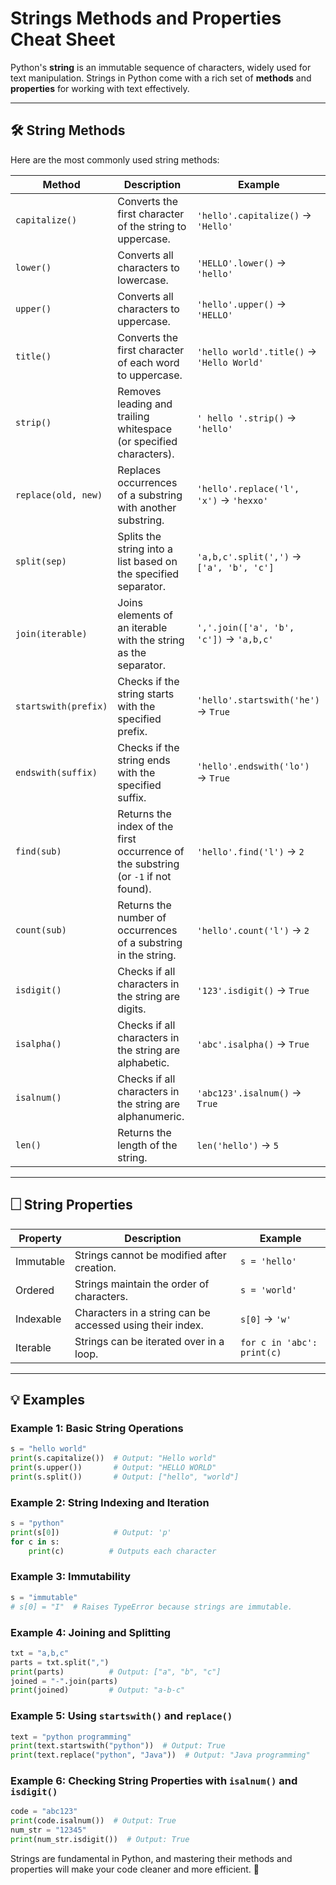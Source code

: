 # Strings Methods and Properties Cheat Sheet

Python's **string** is an immutable sequence of characters, widely used for text manipulation. Strings in Python come with a rich set of **methods** and **properties** for working with text effectively.

---

## 🛠 String Methods
Here are the most commonly used string methods:

| **Method**              | **Description**                                                                                 | **Example**                       |
|--------------------------|-------------------------------------------------------------------------------------------------|-----------------------------------|
| `capitalize()`           | Converts the first character of the string to uppercase.                                        | `'hello'.capitalize()` → `'Hello'` |
| `lower()`                | Converts all characters to lowercase.                                                          | `'HELLO'.lower()` → `'hello'`     |
| `upper()`                | Converts all characters to uppercase.                                                          | `'hello'.upper()` → `'HELLO'`     |
| `title()`                | Converts the first character of each word to uppercase.                                        | `'hello world'.title()` → `'Hello World'` |
| `strip()`                | Removes leading and trailing whitespace (or specified characters).                             | `' hello '.strip()` → `'hello'`   |
| `replace(old, new)`      | Replaces occurrences of a substring with another substring.                                     | `'hello'.replace('l', 'x')` → `'hexxo'` |
| `split(sep)`             | Splits the string into a list based on the specified separator.                                 | `'a,b,c'.split(',')` → `['a', 'b', 'c']` |
| `join(iterable)`         | Joins elements of an iterable with the string as the separator.                                 | `','.join(['a', 'b', 'c'])` → `'a,b,c'` |
| `startswith(prefix)`     | Checks if the string starts with the specified prefix.                                         | `'hello'.startswith('he')` → `True` |
| `endswith(suffix)`       | Checks if the string ends with the specified suffix.                                           | `'hello'.endswith('lo')` → `True` |
| `find(sub)`              | Returns the index of the first occurrence of the substring (or `-1` if not found).             | `'hello'.find('l')` → `2`         |
| `count(sub)`             | Returns the number of occurrences of a substring in the string.                                | `'hello'.count('l')` → `2`        |
| `isdigit()`              | Checks if all characters in the string are digits.                                             | `'123'.isdigit()` → `True`        |
| `isalpha()`              | Checks if all characters in the string are alphabetic.                                         | `'abc'.isalpha()` → `True`        |
| `isalnum()`              | Checks if all characters in the string are alphanumeric.                                       | `'abc123'.isalnum()` → `True`     |
| `len()`                  | Returns the length of the string.                                                              | `len('hello')` → `5`              |

---

## 🗌 String Properties

| **Property**       | **Description**                                                               | **Example**                   |
|---------------------|-------------------------------------------------------------------------------|-------------------------------|
| Immutable          | Strings cannot be modified after creation.                                    | `s = 'hello'`                 |
| Ordered            | Strings maintain the order of characters.                                     | `s = 'world'`                 |
| Indexable          | Characters in a string can be accessed using their index.                    | `s[0]` → `'w'`                |
| Iterable           | Strings can be iterated over in a loop.                                       | `for c in 'abc': print(c)`    |

---

## 💡 Examples

### Example 1: Basic String Operations
```python
s = "hello world"
print(s.capitalize())  # Output: "Hello world"
print(s.upper())       # Output: "HELLO WORLD"
print(s.split())       # Output: ["hello", "world"]
```

### Example 2: String Indexing and Iteration
```python
s = "python"
print(s[0])            # Output: 'p'
for c in s:
    print(c)          # Outputs each character
```

### Example 3: Immutability
```python
s = "immutable"
# s[0] = "I"  # Raises TypeError because strings are immutable.
```

### Example 4: Joining and Splitting
```python
txt = "a,b,c"
parts = txt.split(",")
print(parts)          # Output: ["a", "b", "c"]
joined = "-".join(parts)
print(joined)         # Output: "a-b-c"
```

### Example 5: Using `startswith()` and `replace()`
```python
text = "python programming"
print(text.startswith("python"))  # Output: True
print(text.replace("python", "Java"))  # Output: "Java programming"
```

### Example 6: Checking String Properties with `isalnum()` and `isdigit()`
```python
code = "abc123"
print(code.isalnum())  # Output: True
num_str = "12345"
print(num_str.isdigit())  # Output: True
```


Strings are fundamental in Python, and mastering their methods and properties will make your code cleaner and more efficient. 🚀
